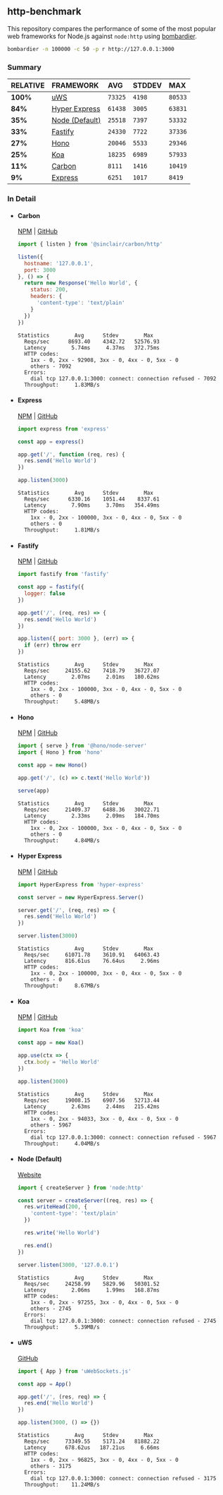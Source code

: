 ## http-benchmark

This repository compares the performance of some of the most popular web frameworks for Node.js against `node:http` using [bombardier](https://github.com/codesenberg/bombardier).

```bash
bombardier -n 100000 -c 50 -p r http://127.0.0.1:3000
```

### Summary

| RELATIVE | FRAMEWORK | AVG | STDDEV | MAX |
| :--- | :--- | :--- | :--- | :--- |
| **100%** | [uWS](#uws) | `73325` | `4198` | `80533` |
| **84%** | [Hyper Express](#hyper-express) | `61438` | `3005` | `63831` |
| **35%** | [Node (Default)](#node-default) | `25518` | `7397` | `53332` |
| **33%** | [Fastify](#fastify) | `24330` | `7722` | `37336` |
| **27%** | [Hono](#hono) | `20046` | `5533` | `29346` |
| **25%** | [Koa](#koa) | `18235` | `6989` | `57933` |
| **11%** | [Carbon](#carbon) | `8111` | `1416` | `10419` |
| **9%** | [Express](#express) | `6251` | `1017` | `8419` |


### In Detail

- #### Carbon
  [NPM](https://npmjs.com/@sinclair/carbon) | [GitHub](https://github.com/sinclairzx81/carbon)
  ```js
  import { listen } from '@sinclair/carbon/http'

  listen({
    hostname: '127.0.0.1',
    port: 3000
  }, () => {
    return new Response('Hello World', {
      status: 200,
      headers: {
        'content-type': 'text/plain'
      }
    })
  })
  ```

  ```
  Statistics        Avg      Stdev        Max
    Reqs/sec      8693.40    4342.72   52576.93
    Latency        5.74ms     4.37ms   372.75ms
    HTTP codes:
      1xx - 0, 2xx - 92908, 3xx - 0, 4xx - 0, 5xx - 0
      others - 7092
    Errors:
      dial tcp 127.0.0.1:3000: connect: connection refused - 7092
    Throughput:     1.83MB/s
  ```

- #### Express
  [NPM](https://npmjs.com/express) | [GitHub](https://github.com/expressjs/express)
  ```js
  import express from 'express'

  const app = express()

  app.get('/', function (req, res) {
    res.send('Hello World')
  })

  app.listen(3000)
  ```

  ```
  Statistics        Avg      Stdev        Max
    Reqs/sec      6330.16    1051.44    8337.61
    Latency        7.90ms     3.70ms   354.49ms
    HTTP codes:
      1xx - 0, 2xx - 100000, 3xx - 0, 4xx - 0, 5xx - 0
      others - 0
    Throughput:     1.81MB/s
  ```

- #### Fastify
  [NPM](https://npmjs.com/fastify) | [GitHub](https://github.com/fastify/fastify)
  ```js
  import fastify from 'fastify'

  const app = fastify({
    logger: false
  })

  app.get('/', (req, res) => {
    res.send('Hello World')
  })

  app.listen({ port: 3000 }, (err) => {
    if (err) throw err
  })
  ```

  ```
  Statistics        Avg      Stdev        Max
    Reqs/sec     24155.62    7418.79   36727.07
    Latency        2.07ms     2.01ms   180.62ms
    HTTP codes:
      1xx - 0, 2xx - 100000, 3xx - 0, 4xx - 0, 5xx - 0
      others - 0
    Throughput:     5.48MB/s
  ```

- #### Hono
  [NPM](https://npmjs.com/hono) | [GitHub](https://github.com/honojs/hono)
  ```js
  import { serve } from '@hono/node-server'
  import { Hono } from 'hono'

  const app = new Hono()

  app.get('/', (c) => c.text('Hello World'))

  serve(app)
  ```

  ```
  Statistics        Avg      Stdev        Max
    Reqs/sec     21409.37    6488.36   30022.71
    Latency        2.33ms     2.09ms   184.70ms
    HTTP codes:
      1xx - 0, 2xx - 100000, 3xx - 0, 4xx - 0, 5xx - 0
      others - 0
    Throughput:     4.84MB/s
  ```

- #### Hyper Express
  [NPM](https://npmjs.com/hyper-express) | [GitHub](https://github.com/kartikk221/hyper-express)
  ```js
  import HyperExpress from 'hyper-express'

  const server = new HyperExpress.Server()

  server.get('/', (req, res) => {
    res.send('Hello World')
  })

  server.listen(3000)
  ```

  ```
  Statistics        Avg      Stdev        Max
    Reqs/sec     61071.78    3610.91   64063.43
    Latency      816.61us    76.64us     2.96ms
    HTTP codes:
      1xx - 0, 2xx - 100000, 3xx - 0, 4xx - 0, 5xx - 0
      others - 0
    Throughput:     8.67MB/s
  ```

- #### Koa
  [NPM](https://npmjs.com/koa) | [GitHub](https://github.com/koajs/koa)
  ```js
  import Koa from 'koa'

  const app = new Koa()

  app.use(ctx => {
    ctx.body = 'Hello World'
  })

  app.listen(3000)
  ```

  ```
  Statistics        Avg      Stdev        Max
    Reqs/sec     19008.15    6907.56   52713.44
    Latency        2.63ms     2.44ms   215.42ms
    HTTP codes:
      1xx - 0, 2xx - 94033, 3xx - 0, 4xx - 0, 5xx - 0
      others - 5967
    Errors:
      dial tcp 127.0.0.1:3000: connect: connection refused - 5967
    Throughput:     4.04MB/s
  ```

- #### Node (Default)
  [Website](https://nodejs.org/api/http.html)
  ```js
  import { createServer } from 'node:http'

  const server = createServer((req, res) => {
    res.writeHead(200, {
      'content-type': 'text/plain'
    })

    res.write('Hello World')

    res.end()
  })

  server.listen(3000, '127.0.0.1')
  ```

  ```
  Statistics        Avg      Stdev        Max
    Reqs/sec     24258.99    5829.96   50301.52
    Latency        2.06ms     1.99ms   168.87ms
    HTTP codes:
      1xx - 0, 2xx - 97255, 3xx - 0, 4xx - 0, 5xx - 0
      others - 2745
    Errors:
      dial tcp 127.0.0.1:3000: connect: connection refused - 2745
    Throughput:     5.39MB/s
  ```

- #### uWS
  [GitHub](https://github.com/uNetworking/uWebSockets.js)
  ```js
  import { App } from 'uWebSockets.js'

  const app = App()

  app.get('/', (res, req) => {
    res.end('Hello World')
  })

  app.listen(3000, () => {})
  ```

  ```
  Statistics        Avg      Stdev        Max
    Reqs/sec     73349.55    5171.24   81882.22
    Latency      678.62us   187.21us     6.66ms
    HTTP codes:
      1xx - 0, 2xx - 96825, 3xx - 0, 4xx - 0, 5xx - 0
      others - 3175
    Errors:
      dial tcp 127.0.0.1:3000: connect: connection refused - 3175
    Throughput:    11.24MB/s
  ```


